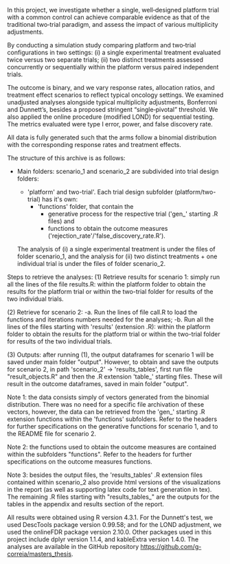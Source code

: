   In this project, we investigate whether a single, well‐designed platform trial with a common control can achieve comparable evidence as that of the traditional two‐trial paradigm, and assess the impact of various multiplicity adjustments. 
  
  By conducting a simulation study comparing platform and two‐trial configurations in two settings: (i) a single experimental treatment evaluated twice versus two separate trials; (ii) two distinct treatments assessed concurrently or sequentially within the platform versus paired independent trials. 
  
  The outcome is binary, and we vary response rates, allocation ratios, and treatment effect scenarios to reflect typical oncology settings. We examined unadjusted analyses alongside typical multiplicity adjustments, Bonferroni and Dunnett’s, besides a proposed stringent “single‐pivotal” threshold. We also applied the online procedure (modified LOND) for sequential testing. The metrics evaluated were type I error, power, and false discovery rate.

  All data is fully generated such that the arms follow a binomial distribution with the corresponding response rates and treatment effects. 

The structure of this archive is as follows:
- Main folders: scenario_1 and scenario_2 are subdivided into trial design folders:
  - 'platform' and two-trial'. Each trial design subfolder (platform/two-trial) has it's own: 
    - 'functions' folder, that contain the 
      - generative process for the respective trial ('gen_' starting .R files) and 
      - functions to obtain the outcome measures ('rejection_rate'/'false_discovery_rate.R').
  
  The analysis of (i) a single experimental treatment is under the files of folder scenario_1, and the analysis for (ii) two distinct treatments + one individual trial is under the files of folder scenario_2.

Steps to retrieve the analyses:
(1) Retrieve results for scenario 1: simply run all the lines of the file results.R: within the platform folder to obtain the results for the platform trial or within the two-trial folder for results of the two individual trials.

(2) Retrieve for scenario 2: 
     -a. Run the lines of file call.R to load the functions and iterations numbers needed for the analyses;
     -b. Run all the lines of the files starting with 'results' (extension .R): within the platform folder to obtain the results for the platform trial or within the two-trial folder for results of the two individual trials.
     
(3) Outputs: after running (1), the output dataframes for scenario 1 will be saved under main folder "output". However, to obtain and save the outputs for scenario 2, in path 'scenario_2' -> 'results_tables', first run file "result_objects.R" and then the .R extension 'table_' starting files. These will result in the outcome dataframes, saved in main folder "output".

  Note 1: the data consists simply of vectors generated from the binomial distribution. There was no need for a specific file archivation of these vectors, however, the data can be retrieved from the 'gen_' starting .R extension functions within the 'functions' subfolders. Refer to the headers for further specifications on the generative functions for scenario 1, and to the README file for scenario 2.
 
  Note 2: the functions used to obtain the outcome measures are contained within the subfolders "functions". Refer to the headers for further specifications on the outcome measures functions.
  
  Note 3: besides the output files, the 'results_tables' .R extension files contained within scenario_2 also provide html versions of the visualizations in the report (as well as supporting latex code for text generation in tex). The remaining .R files starting with "results_tables_" are the outputs for the tables in the appendix and results section of the report.


  All results were obtained using R version 4.3.1. For the Dunnett's test, we used DescTools package version 0.99.58; and for the LOND adjustment, we used the onlineFDR package version 2.10.0. Other packages used in this project include dplyr version 1.1.4, and kableExtra version 1.4.0. The analyses are available in the GitHub repository https://github.com/g-correia/masters_thesis.

